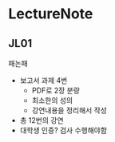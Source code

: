 # LectureNote

## JL01

패논패

- 보고서 과제 4번
  - PDF로 2장 분량
  - 최소한의 성의
  - 강연내용을 정리해서 작성
- 총 12번의 강연
- 대학생 인증? 검사 수행해야함